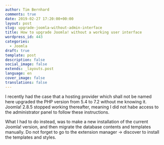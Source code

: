 ```yaml
---
author: Tim Bernhard
comments: true
date: 2019-02-27 17:20:00+00:00
layout: post
slug: upgrade-joomla-without-admin-interface
title: How to upgrade Joomla! without a working user interface
wordpress_id: 443
categories:
  - Joomla
draft: true
template: post
description: false
social_image: false
extends: _layouts.post
language: en
cover_image: false
translations: false
---
```


I recently had the case that a hosting provider which shall not be named here upgraded the PHP version from 5.4 to 7.2 without me knowing it.
Joomla! 2.8.5 stopped working thereafter, meaning I did not habe access to the administrator panel to follow these instructions. 

What I had to do instead, was to make a new installation of the current Joomla! version, and then migrate the database contents and templates manually.
Do not forget to go to the extension manager -> discover to install the templates and styles.
